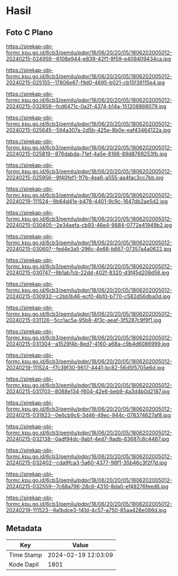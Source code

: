 # Hasil

## Foto C Plano

https://sirekap-obj-formc.kpu.go.id/6cb3/pemilu/pdpr/18/06/20/20/05/1806202005012-20240215-024959--6108e944-e839-42f1-9f59-e409409434ca.jpg

https://sirekap-obj-formc.kpu.go.id/6cb3/pemilu/pdpr/18/06/20/20/05/1806202005012-20240215-025155--17806e67-f9d0-4695-b021-cb15f39115e4.jpg

https://sirekap-obj-formc.kpu.go.id/6cb3/pemilu/pdpr/18/06/20/20/05/1806202005012-20240215-032859--fcd6471c-0a2f-4374-b14a-151208866079.jpg

https://sirekap-obj-formc.kpu.go.id/6cb3/pemilu/pdpr/18/06/20/20/05/1806202005012-20240215-025645--594a307a-2d5b-425e-8b0e-eaf43464122a.jpg

https://sirekap-obj-formc.kpu.go.id/6cb3/pemilu/pdpr/18/06/20/20/05/1806202005012-20240215-025819--876dabda-71ef-4a5e-8166-89d8769253fb.jpg

https://sirekap-obj-formc.kpu.go.id/6cb3/pemilu/pdpr/18/06/20/20/05/1806202005012-20240215-025956--9f40fef1-1f7b-4ea6-a555-aa4fac3cc7bb.jpg

https://sirekap-obj-formc.kpu.go.id/6cb3/pemilu/pdpr/18/06/20/20/05/1806202005012-20240219-111524--9b64d41e-b478-4401-9c9c-1647db2ae5d2.jpg

https://sirekap-obj-formc.kpu.go.id/6cb3/pemilu/pdpr/18/06/20/20/05/1806202005012-20240215-030405--2e34aefa-cb93-46e4-9884-0772e41949b2.jpg

https://sirekap-obj-formc.kpu.go.id/6cb3/pemilu/pdpr/18/06/20/20/05/1806202005012-20240215-030607--fed4e3a5-296c-4e68-b667-07357a4a0622.jpg

https://sirekap-obj-formc.kpu.go.id/6cb3/pemilu/pdpr/18/06/20/20/05/1806202005012-20240215-030747--9b1ab7cb-22dd-402f-8320-d3f45d208d56.jpg

https://sirekap-obj-formc.kpu.go.id/6cb3/pemilu/pdpr/18/06/20/20/05/1806202005012-20240215-030932--c2bb1b46-ecf0-4b10-b770-c582d56dba0d.jpg

https://sirekap-obj-formc.kpu.go.id/6cb3/pemilu/pdpr/18/06/20/20/05/1806202005012-20240215-031126--5cc1ac5a-95b8-4f3c-aeaf-3f5287c9f9f1.jpg

https://sirekap-obj-formc.kpu.go.id/6cb3/pemilu/pdpr/18/06/20/20/05/1806202005012-20240215-031304--a1529f4b-8ed7-4160-a68a-c9b4d6086999.jpg

https://sirekap-obj-formc.kpu.go.id/6cb3/pemilu/pdpr/18/06/20/20/05/1806202005012-20240219-111524--f7c39f30-9617-4441-bc82-56d5f5705e6d.jpg

https://sirekap-obj-formc.kpu.go.id/6cb3/pemilu/pdpr/18/06/20/20/05/1806202005012-20240215-031703--8088e134-f604-42e6-beb9-4a3d4b0d2187.jpg

https://sirekap-obj-formc.kpu.go.id/6cb3/pemilu/pdpr/18/06/20/20/05/1806202005012-20240215-031823--0e6cb9c6-3d46-49ec-944c-078374627af8.jpg

https://sirekap-obj-formc.kpu.go.id/6cb3/pemilu/pdpr/18/06/20/20/05/1806202005012-20240215-032138--0adf94dc-9ab1-4ed7-9adb-83687c8c4487.jpg

https://sirekap-obj-formc.kpu.go.id/6cb3/pemilu/pdpr/18/06/20/20/05/1806202005012-20240215-032402--cda9fca3-5a60-4377-98f1-35b46c3f2f7d.jpg

https://sirekap-obj-formc.kpu.go.id/6cb3/pemilu/pdpr/18/06/20/20/05/1806202005012-20240215-032559--7c68a796-28c6-4310-8da0-ef49276feed6.jpg

https://sirekap-obj-formc.kpu.go.id/6cb3/pemilu/pdpr/18/06/20/20/05/1806202005012-20240219-111523--9a1bdce3-141d-4c57-a750-85aa428e086d.jpg


## Metadata

| Key        | Value               |
| ---------- | ------------------- |
| Time Stamp | 2024-02-19 12:03:09 |
| Kode Dapil | 1801                |



